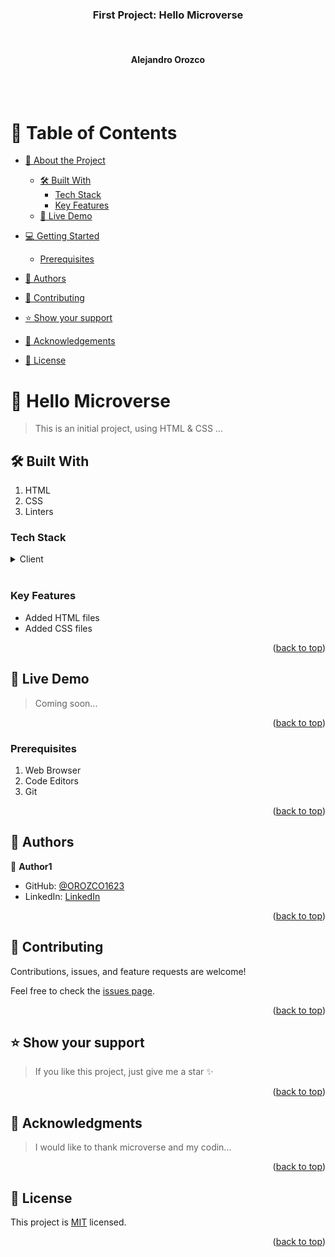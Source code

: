 <a name="readme-top"></a>

<div align="center">

<h3><b>First Project: Hello Microverse</b></h3>
<br>
<h4><b>Alejandro Orozco</b></h4>

</div>
<br>
<br>

<!-- TABLE OF CONTENTS -->

# 📗 Table of Contents

- [📖 About the Project](#about-project)
  - [🛠 Built With](#built-with)
    - [Tech Stack](#tech-stack)
    - [Key Features](#key-features)
  - [🚀 Live Demo](#live-demo)
- [💻 Getting Started](#getting-started)
  - [Prerequisites](#prerequisites)
- [👥 Authors](#authors)
- [🤝 Contributing](#contributing)
- [⭐️ Show your support](#support)
- [🙏 Acknowledgements](#acknowledgements)

- [📝 License](#license)

<!-- PROJECT DESCRIPTION -->

# 📖 Hello Microverse <a name="about-project"></a>

> This is an initial project, using HTML & CSS ...

## 🛠 Built With <a name="built-with"></a>

1. HTML
2. CSS
3. Linters

### Tech Stack <a name="tech-stack"></a>

<details>
  <summary>Client</summary>
  <ul>
    <li>HTML</li>
    <li>CSS</li>
  </ul>
</details>
<br>
<!-- Features -->

### Key Features <a name="key-features"></a>

- Added HTML files
- Added CSS files

<p align="right">(<a href="#readme-top">back to top</a>)</p>

<!-- LIVE DEMO -->

## 🚀 Live Demo <a name="live-demo"></a>

> Coming soon...

<p align="right">(<a href="#readme-top">back to top</a>)</p>

### Prerequisites

1. Web Browser
2. Code Editors
3. Git

<p align="right">(<a href="#readme-top">back to top</a>)</p>

<!-- AUTHORS -->

## 👥 Authors <a name="authors"></a>

👤 **Author1**

- GitHub: [@OROZCO1623](https://github.com/OROZCO1623)
- LinkedIn: [LinkedIn](https://www.linkedin.com/in/ing-alejandro-orozco-guapacha/)

<p align="right">(<a href="#readme-top">back to top</a>)</p>

<!-- CONTRIBUTING -->

## 🤝 Contributing <a name="contributing"></a>

Contributions, issues, and feature requests are welcome!

Feel free to check the [issues page](../../issues/).

<p align="right">(<a href="#readme-top">back to top</a>)</p>

<!-- SUPPORT -->

## ⭐️ Show your support <a name="support"></a>

> If you like this project, just give me a star ✨

<p align="right">(<a href="#readme-top">back to top</a>)</p>

<!-- ACKNOWLEDGEMENTS -->

## 🙏 Acknowledgments <a name="acknowledgements"></a>

> I would like to thank microverse and my codin...

<p align="right">(<a href="#readme-top">back to top</a>)</p>

<!-- LICENSE -->

## 📝 License <a name="license"></a>

This project is [MIT](./LICENSE) licensed.

<p align="right">(<a href="#readme-top">back to top</a>)</p>

